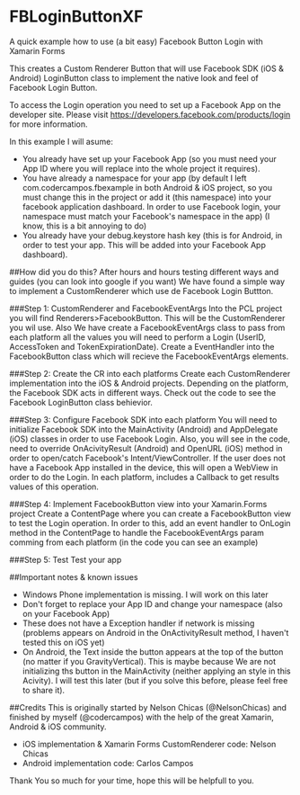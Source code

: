 # FBLoginButtonXF
A quick example how to use (a bit easy) Facebook Button Login with Xamarin Forms

This creates a Custom Renderer Button that will use Facebook SDK (iOS & Android) LoginButton class to implement the native look and feel of Facebook Login Button.

To access the Login operation you need to set up a Facebook App on the developer site. Please visit https://developers.facebook.com/products/login for more information.

In this example I will asume:
- You already have set up your Facebook App (so you must need your App ID where you will replace into the whole project it requires).
- You have already a namespace for your app (by default I left com.codercampos.fbexample in both Android & iOS project, so you must change this in the project or add it (this namespace) into your facebook application dashboard. In order to use Facebook login, your namespace must match your Facebook's namespace in the app) (I know, this is a bit annoying to do)
- You already have your debug.keystore hash key (this is for Android, in order to test your app. This will be added into your Facebook App dashboard).

##How did you do this?
After hours and hours testing different ways and guides (you can look into google if you want) We have found a simple way to implement a CustomRenderer which use de Facebook Login Buttton.

###Step 1: CustomRenderer and FacebookEventArgs
Into the PCL project you will find Renderers>FacebookButton. This will be the CustomRenderer you wil use. Also We have create a FacebookEventArgs class to pass from each platform all the values you will need to perform a Login (UserID, AccessToken and TokenExpirationDate). Create a EventHandler into the FacebookButton class which will recieve the FacebookEventArgs elements.

###Step 2: Create the CR into each platforms
Create each CustomRenderer implementation into the iOS & Android projects. Depending on the platform, the Facebook SDK acts in different ways. Check out the code to see the Facebook LoginButton class behievior.

###Step 3: Configure Facebook SDK into each platform
You will need to initialize Facebook SDK into the MainActivity (Android) and AppDelegate (iOS) classes in order to use Facebook Login. Also, you will see in the code, need to override OnAcivityResult (Android) and OpenURL (iOS) method in order to open/catch Facebook's Intent/ViewController. If the user does not have a Facebook App installed in the device, this will open a WebView in order to do the Login. In each platform, includes a Callback to get results values of this operation.

###Step 4: Implement FacebookButton view into your Xamarin.Forms project
Create a ContentPage where you can create a FacebookButton view to test the Login operation. In order to this, add an event handler to OnLogin method in the ContentPage to handle the FacebookEventArgs param comming from each platform (in the code you can see an example)

###Step 5: Test
Test your app

##Important notes & known issues
- Windows Phone implementation is missing. I will work on this later
- Don't forget to replace your App ID and change your namespace (also on your Facebook App)
- These does not have a Exception handler if network is missing (problems appears on Android in the OnActivityResult method, I haven't tested this on iOS yet)
- On Android, the Text inside the button appears at the top of the button (no matter if you GravityVertical). This is maybe because We are not initializing ths button in the MainActivity (neither applying an style in this Acivity). I will test this later (but if you solve this before, please feel free to share it).

##Credits
This is originally started by Nelson Chicas (@NelsonChicas) and finished by myself (@codercampos) with the help of the great Xamarin, Android & iOS community.

- iOS implementation & Xamarin Forms CustomRenderer code: Nelson Chicas
- Android implementation code: Carlos Campos

Thank You so much for your time, hope this will be helpfull to you.
